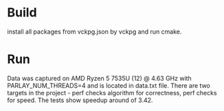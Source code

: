 # Build
install all packages from vckpg.json by vckpg and run cmake.
# Run 
Data was captured on AMD Ryzen 5 7535U (12) @ 4.63 GHz with
PARLAY_NUM_THREADS=4 and is located in data.txt file.
There are two targets in the project - perf checks algorithm for correctness, 
perf checks for speed.
The tests show speedup around of 3.42. 